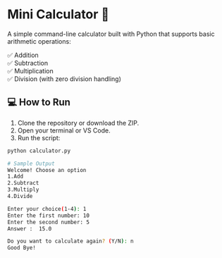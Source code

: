 # Mini Calculator 🧮

A simple command-line calculator built with Python that supports basic arithmetic operations:

✅ Addition  
✅ Subtraction  
✅ Multiplication  
✅ Division (with zero division handling)
## 💻 How to Run

1. Clone the repository or download the ZIP.
2. Open your terminal or VS Code.
3. Run the script:

```bash
python calculator.py

# Sample Output
Welcome! Choose an option 
1.Add
2.Subtract
3.Multiply
4.Divide

Enter your choice(1-4): 1
Enter the first number: 10
Enter the second number: 5
Answer :  15.0

Do you want to calculate again? (Y/N): n
Good Bye!
```

